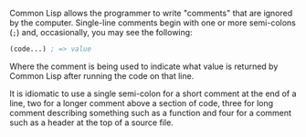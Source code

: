 Common Lisp allows the programmer to write "comments" that are ignored by the computer. Single-line comments begin with one or more semi-colons (`;`) and, occasionally, you may see the following:

```lisp
(code...) ; => value
```

Where the comment is being used to indicate what value is returned by Common Lisp after running the code on that line.

It is idiomatic to use a single semi-colon for a short comment at the end of a line, two for a longer comment above a section of code, three for long comment describing something such as a function and four for a comment such as a header at the top of a source file.
